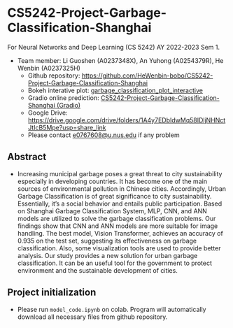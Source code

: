 # CS5242-Project-Garbage-Classification-Shanghai
For Neural Networks and Deep Learning (CS 5242) AY 2022-2023 Sem 1.
* Team member: Li Guoshen (A0237348X), An Yuhong (A0254379R), He Wenbin (A0237325H)
    * Github repository: https://github.com/HeWenbin-bobo/CS5242-Project-Garbage-Classification-Shanghai
    * Bokeh interative plot: [garbage_classification_plot_interactive](https://hewenbin-bobo.github.io/garbage_classification_plot_interactive.html)
    * Gradio online prediction: [CS5242-Project-Garbage-Classification-Shanghai (Gradio)](https://huggingface.co/spaces/wenbin1996/CS5242-Project-Garbage-Classification-Shanghai)
    * Google Drive: https://drive.google.com/drive/folders/1A4y7EDbIdwMq58IDljNHNctJtIcB5Mpe?usp=share_link
    * Please contact e0767608@u.nus.edu if any problem
## Abstract
* Increasing municipal garbage poses a great threat to city sustainability especially in developing countries. It has become one of the main sources of environmental pollution in Chinese cities. Accordingly, Urban Garbage Classification is of great significance to city sustainability. Essentially, it’s a social behavior and entails public participation. Based on Shanghai Garbage Classification System, MLP, CNN, and ANN models are utilized to solve the garbage classification problems. Our findings show that CNN and ANN models are more suitable for image handling. The best model, Vision Transformer, achieves an accuracy of 0.935 on the test set, suggesting its effectiveness on garbage classification. Also, some visualization tools are used to provide better analysis. Our study provides a new solution for urban garbage classification. It can be an useful tool for the government to protect environment and the sustainable development of cities.

## Project initialization
* Please run `model_code.ipynb` on colab. Program will automatically download all necessary files from github repository.